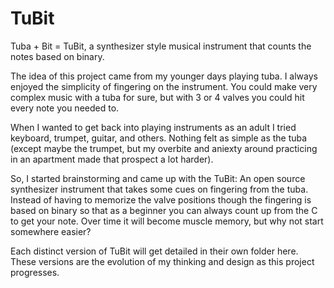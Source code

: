 # TuBit

Tuba + Bit = TuBit, a synthesizer style musical instrument that counts the notes based on binary.

The idea of this project came from my younger days playing tuba. I always enjoyed the simplicity of fingering
on the instrument. You could make very complex music with a tuba for sure, but with 3 or 4 valves you could hit every note you needed to.

When I wanted to get back into playing instruments as an adult I tried keyboard, trumpet, guitar, and others.
Nothing felt as simple as the tuba (except maybe the trumpet, but my overbite and aniexty around practicing in an
apartment made that prospect a lot harder).

So, I started brainstorming and came up with the TuBit: An open source synthesizer instrument that takes some
cues on fingering from the tuba. Instead of having to memorize the valve positions though the fingering is
based on binary so that as a beginner you can always count up from the C to get your note. Over time it will
become muscle memory, but why not start somewhere easier?

Each distinct version of TuBit will get detailed in their own folder here. These versions are the evolution 
of my thinking and design as this project progresses.
